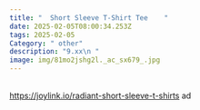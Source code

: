 ```yaml
---
title: "  Short Sleeve T-Shirt Tee    "
date: 2025-02-05T08:00:34.253Z
tags: 2025-02-05
Category: " other"
description: "9.xx\n "
image: img/81mo2jshg2l._ac_sx679_.jpg
---
```

  \
https://joylink.io/radiant-short-sleeve-t-shirts  ad